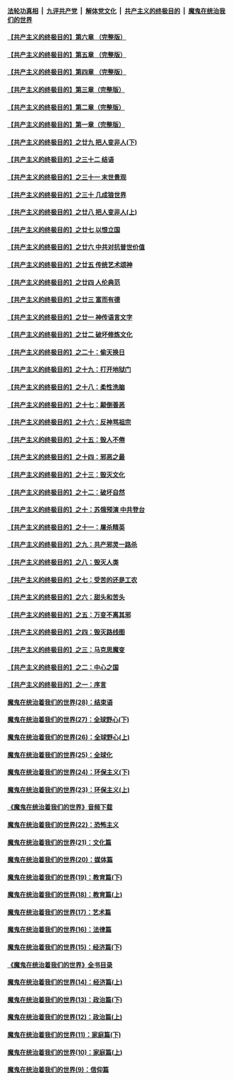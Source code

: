 

####  [法轮功真相](../../../../basic/blob/master/README.md?t=06282231) &nbsp;|&nbsp; [九评共产党](../../../../9ping.md/blob/master/README.md?t=06282231) &nbsp;|&nbsp; [解体党文化](../../../../jtdwh.md/blob/master/README.md?t=06282231)  &nbsp;|&nbsp; [共产主义的终极目的](../../../../gczydzjmd.md/blob/master/README.md?t=06282231) &nbsp;|&nbsp; [魔鬼在统治我们的世界](../../../../mgztzwmdsj.md/blob/master/README.md?t=06282231) 

#### [【共产主义的终极目的】第六章 （完整版）](../pages/nsc422/n11428913.md?t=06282231) 

#### [【共产主义的终极目的】第五章 （完整版）](../pages/nsc422/n11428912.md?t=06282231) 

#### [【共产主义的终极目的】第四章 （完整版）](../pages/nsc422/n11428907.md?t=06282231) 

#### [【共产主义的终极目的】第三章（完整版）](../pages/nsc422/n11428848.md?t=06282231) 

#### [【共产主义的终极目的】第二章（完整版）](../pages/nsc422/n11428831.md?t=06282231) 

#### [【共产主义的终极目的】第一章（完整版）](../pages/nsc422/n11417651.md?t=06282231) 

#### [【共产主义的终极目的】之廿九 把人变非人(下)](../pages/nsc422/n11344140.md?t=06282231) 

#### [【共产主义的终极目的】之三十二 结语](../pages/nsc422/n11360535.md?t=06282231) 

#### [【共产主义的终极目的】之三十一 末世景观](../pages/nsc422/n11351129.md?t=06282231) 

#### [【共产主义的终极目的】之三十 几成狼世界](../pages/nsc422/n11348280.md?t=06282231) 

#### [【共产主义的终极目的】之廿八 把人变非人(上)](../pages/nsc422/n11340492.md?t=06282231) 

#### [【共产主义的终极目的】之廿七 以恨立国](../pages/nsc422/n11336944.md?t=06282231) 

#### [【共产主义的终极目的】之廿六 中共对抗普世价值](../pages/nsc422/n11324785.md?t=06282231) 

#### [【共产主义的终极目的】之廿五 传统艺术颂神](../pages/nsc422/n11296396.md?t=06282231) 

#### [【共产主义的终极目的】之廿四 人伦典范](../pages/nsc422/n11296397.md?t=06282231) 

#### [【共产主义的终极目的】之廿三 富而有德](../pages/nsc422/n11283598.md?t=06282231) 

#### [【共产主义的终极目的】之廿一 神传语言文字](../pages/nsc422/n11263265.md?t=06282231) 

#### [【共产主义的终极目的】之廿二 破坏修炼文化](../pages/nsc422/n11245728.md?t=06282231) 

#### [【共产主义的终极目的】之二十：偷天换日](../pages/nsc422/n11238846.md?t=06282231) 

#### [【共产主义的终极目的】之十九：打开地狱门](../pages/nsc422/n11206376.md?t=06282231) 

#### [【共产主义的终极目的】之十八：柔性洗脑](../pages/nsc422/n11199994.md?t=06282231) 

#### [【共产主义的终极目的】之十七：颠倒善恶](../pages/nsc422/n11179782.md?t=06282231) 

#### [【共产主义的终极目的】之十六：反神骂祖宗](../pages/nsc422/n11166798.md?t=06282231) 

#### [【共产主义的终极目的】之十五：毁人不倦](../pages/nsc422/n11166792.md?t=06282231) 

#### [【共产主义的终极目的】之十四：邪恶之最](../pages/nsc422/n11150249.md?t=06282231) 

#### [【共产主义的终极目的】之十三：毁灭文化](../pages/nsc422/n11135227.md?t=06282231) 

#### [【共产主义的终极目的】之十二：破坏自然](../pages/nsc422/n11135214.md?t=06282231) 

#### [【共产主义的终极目的】之十：苏俄预演 中共登台](../pages/nsc422/n11118424.md?t=06282231) 

#### [【共产主义的终极目的】之十一：屠杀精英](../pages/nsc422/n11118442.md?t=06282231) 

#### [【共产主义的终极目的】之九：共产邪灵一路杀](../pages/nsc422/n11114139.md?t=06282231) 

#### [【共产主义的终极目的】之八：毁灭人类](../pages/nsc422/n11108503.md?t=06282231) 

#### [【共产主义的终极目的】之七：受苦的还是工农](../pages/nsc422/n11101809.md?t=06282231) 

#### [【共产主义的终极目的】之六：甜头和苦头](../pages/nsc422/n11096971.md?t=06282231) 

#### [【共产主义的终极目的】之五：万变不离其邪](../pages/nsc422/n11091285.md?t=06282231) 

#### [【共产主义的终极目的】之四：毁灭路线图](../pages/nsc422/n11086284.md?t=06282231) 

#### [【共产主义的终极目的】之三：马克思魔变](../pages/nsc422/n11061941.md?t=06282231) 

#### [【共产主义的终极目的】之二：中心之国](../pages/nsc422/n11047728.md?t=06282231) 

#### [【共产主义的终极目的】之一：序言](../pages/nsc422/n11086077.md?t=06282231) 

#### [魔鬼在统治着我们的世界(28)：结束语](../pages/nsc422/n10936246.md?t=06282231) 

#### [魔鬼在统治着我们的世界(27)：全球野心(下)](../pages/nsc422/n10928319.md?t=06282231) 

#### [魔鬼在统治着我们的世界(26)：全球野心(上)](../pages/nsc422/n10900318.md?t=06282231) 

#### [魔鬼在统治着我们的世界(25)：全球化](../pages/nsc422/n10788205.md?t=06282231) 

#### [魔鬼在统治着我们的世界(24)：环保主义(下)](../pages/nsc422/n10695307.md?t=06282231) 

#### [魔鬼在统治着我们的世界(23)：环保主义(上)](../pages/nsc422/n10688613.md?t=06282231) 

#### [《魔鬼在统治着我们的世界》音频下载](../pages/nsc422/n10635553.md?t=06282231) 

#### [魔鬼在统治着我们的世界(22)：恐怖主义](../pages/nsc422/n10614727.md?t=06282231) 

#### [魔鬼在统治着我们的世界(21)：文化篇](../pages/nsc422/n10597706.md?t=06282231) 

#### [魔鬼在统治着我们的世界(20)：媒体篇](../pages/nsc422/n10586579.md?t=06282231) 

#### [魔鬼在统治着我们的世界(19)：教育篇(下)](../pages/nsc422/n10564808.md?t=06282231) 

#### [魔鬼在统治着我们的世界(18)：教育篇(上)](../pages/nsc422/n10526970.md?t=06282231) 

#### [魔鬼在统治着我们的世界(17)：艺术篇](../pages/nsc422/n10499093.md?t=06282231) 

#### [魔鬼在统治着我们的世界(16)：法律篇](../pages/nsc422/n10485969.md?t=06282231) 

#### [魔鬼在统治着我们的世界(15)：经济篇(下)](../pages/nsc422/n10469975.md?t=06282231) 

#### [《魔鬼在统治着我们的世界》全书目录](../pages/nsc422/n10464261.md?t=06282231) 

#### [魔鬼在统治着我们的世界(14)：经济篇(上)](../pages/nsc422/n10457370.md?t=06282231) 

#### [魔鬼在统治着我们的世界(13)：政治篇(下)](../pages/nsc422/n10448270.md?t=06282231) 

#### [魔鬼在统治着我们的世界(12)：政治篇(上)](../pages/nsc422/n10444576.md?t=06282231) 

#### [魔鬼在统治着我们的世界(11)：家庭篇(下)](../pages/nsc422/n10440961.md?t=06282231) 

#### [魔鬼在统治着我们的世界(10)：家庭篇(上)](../pages/nsc422/n10435448.md?t=06282231) 

#### [魔鬼在统治着我们的世界(9)：信仰篇](../pages/nsc422/n10432159.md?t=06282231) 

